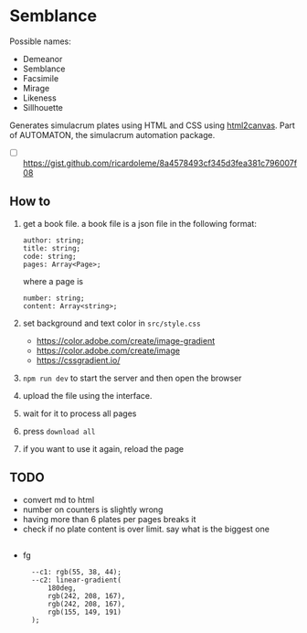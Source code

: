 # Semblance

Possible names:

-   Demeanor
-   Semblance
-   Facsimile
-   Mirage
-   Likeness
-   Sillhouette

Generates simulacrum plates using HTML and CSS using [html2canvas](https://html2canvas.hertzen.com/). Part of AUTOMATON, the simulacrum automation package.

-   [ ] https://gist.github.com/ricardoleme/8a4578493cf345d3fea381c796007f08

## How to

1.  get a book file. a book file is a json file in the following format:

        author: string;
        title: string;
        code: string;
        pages: Array<Page>;

    where a page is

        number: string;
        content: Array<string>;

1.  set background and text color in `src/style.css`
    -   https://color.adobe.com/create/image-gradient
    -   https://color.adobe.com/create/image
    -   https://cssgradient.io/
1.  `npm run dev` to start the server and then open the browser
1.  upload the file using the interface.
1.  wait for it to process all pages
1.  press `download all`
1.  if you want to use it again, reload the page

## TODO

-   convert md to html
-   number on counters is slightly wrong
-   having more than 6 plates per pages breaks it
-   check if no plate content is over limit. say what is the biggest one

##

-   fg

          --c1: rgb(55, 38, 44);
          --c2: linear-gradient(
              180deg,
              rgb(242, 208, 167),
              rgb(242, 208, 167),
              rgb(155, 149, 191)
          );
